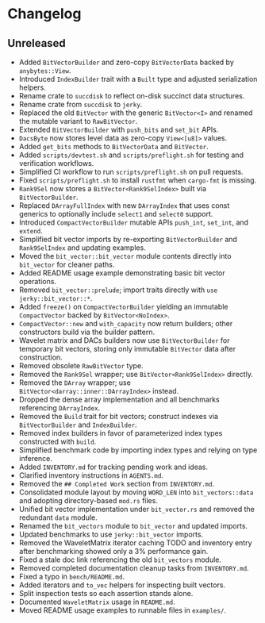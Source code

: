 # Changelog

## Unreleased
- Added `BitVectorBuilder` and zero-copy `BitVectorData` backed by `anybytes::View`.
- Introduced `IndexBuilder` trait with a `Built` type and adjusted serialization helpers.
- Rename crate to `succdisk` to reflect on-disk succinct data structures.
- Rename crate from `succdisk` to `jerky`.
- Replaced the old `BitVector` with the generic `BitVector<I>` and renamed the
  mutable variant to `RawBitVector`.
- Extended `BitVectorBuilder` with `push_bits` and `set_bit` APIs.
- `DacsByte` now stores level data as zero-copy `View<[u8]>` values.
- Added `get_bits` methods to `BitVectorData` and `BitVector`.
- Added `scripts/devtest.sh` and `scripts/preflight.sh` for testing and
  verification workflows.
- Simplified CI workflow to run `scripts/preflight.sh` on pull requests.
- Fixed `scripts/preflight.sh` to install `rustfmt` when `cargo-fmt` is missing.
- `Rank9Sel` now stores a `BitVector<Rank9SelIndex>` built via `BitVectorBuilder`.
- Replaced `DArrayFullIndex` with new `DArrayIndex` that uses const generics
  to optionally include `select1` and `select0` support.
- Introduced `CompactVectorBuilder` mutable APIs `push_int`, `set_int`, and `extend`.
- Simplified bit vector imports by re-exporting `BitVectorBuilder` and `Rank9SelIndex` and updating examples.
- Moved the `bit_vector::bit_vector` module contents directly into `bit_vector` for cleaner paths.
- Added README usage example demonstrating basic bit vector operations.
- Removed `bit_vector::prelude`; import traits directly with `use jerky::bit_vector::*`.
- Added `freeze()` on `CompactVectorBuilder` yielding an immutable `CompactVector` backed by `BitVector<NoIndex>`.
- `CompactVector::new` and `with_capacity` now return builders; other constructors build via the builder pattern.
- Wavelet matrix and DACs builders now use `BitVectorBuilder` for temporary bit
  vectors, storing only immutable `BitVector` data after construction.
- Removed obsolete `RawBitVector` type.
- Removed the `Rank9Sel` wrapper; use `BitVector<Rank9SelIndex>` directly.
- Removed the `DArray` wrapper; use `BitVector<darray::inner::DArrayIndex>` instead.
- Dropped the dense array implementation and all benchmarks referencing `DArrayIndex`.
- Removed the `Build` trait for bit vectors; construct indexes via `BitVectorBuilder` and `IndexBuilder`.
- Removed index builders in favor of parameterized index types constructed with `build`.
- Simplified benchmark code by importing index types and relying on type inference.
- Added `INVENTORY.md` for tracking pending work and ideas.
- Clarified inventory instructions in `AGENTS.md`.
- Removed the `## Completed Work` section from `INVENTORY.md`.
- Consolidated module layout by moving `WORD_LEN` into `bit_vectors::data` and
  adopting directory-based `mod.rs` files.
- Unified bit vector implementation under `bit_vector.rs` and removed the
  redundant `data` module.
- Renamed the `bit_vectors` module to `bit_vector` and updated imports.
- Updated benchmarks to use `jerky::bit_vector` imports.
- Removed the WaveletMatrix iterator caching TODO and inventory entry after
  benchmarking showed only a 3% performance gain.
- Fixed a stale doc link referencing the old `bit_vectors` module.
- Removed completed documentation cleanup tasks from `INVENTORY.md`.
- Fixed a typo in `bench/README.md`.
- Added iterators and `to_vec` helpers for inspecting built vectors.
- Split inspection tests so each assertion stands alone.
- Documented `WaveletMatrix` usage in `README.md`.
- Moved README usage examples to runnable files in `examples/`.
